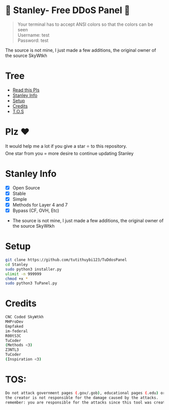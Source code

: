 # 🚀 Stanley- Free DDoS Panel 🚀
> Your terminal has to accept ANSI colors so that the colors can be seen<br>
> Username: test<br>
> Password: test<br>

The source is not mine, I just made a few additions, the original owner of the source SkyWtkh

# Tree
* [Read this Pls](#plz-%EF%B8%8F)
* [Stanley Info](Stanley-Info)
* [Setup](#Setup)
* [Credits](#Credits)
* [T.O.S](#TOS)

# Plz ♥️
It would help me a lot if you give a star ⭐ to this repository.<br>
One star from you = more desire to continue updating Stanley

# Stanley Info
- [x] Open Source
- [x] Stable
- [x] Simple
- [x] Methods for Layer 4 and 7
- [x] Bypass (CF, OVH, Etc)  
- The source is not mine, I just made a few additions, the original owner of the source SkyWtkh

# Setup
```sh
git clone https://github.com/tutithuybi123/TuDdosPanel
cd Stanley
sudo python3 installer.py
ulimit -n 999999
chmod +x *
sudo python3 TuPanel.py
```

# Credits
```sh
CNC Coded SkyWtkh
MHProDev
Empfaked
im-federal
R00tS3C
TuCoder
(Methods <3)
Z3NTL3
TuCoder
(Inspiration <3)
```

# TOS:
```sh
Do not attack government pages (.gov/.gob), educational pages (.edu) or the United States Department of Defense (.mil), 
the creator is not responsible for the damage caused by the attacks. 
remember: you are responsible for the attacks since this tool was created for educational purposes
```
